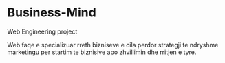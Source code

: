 # Business-Mind
 Web Engineering project

Web faqe e specializuar rreth bizniseve e cila perdor strategji te ndryshme marketingu per startim te biznisive apo zhvillimin dhe rritjen e tyre.